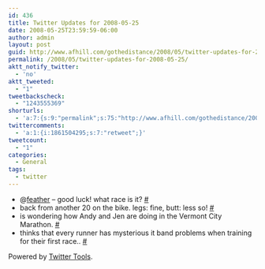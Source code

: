```yaml
---
id: 436
title: Twitter Updates for 2008-05-25
date: 2008-05-25T23:59:59-06:00
author: admin
layout: post
guid: http://www.afhill.com/gothedistance/2008/05/twitter-updates-for-2008-05-25/
permalink: /2008/05/twitter-updates-for-2008-05-25/
aktt_notify_twitter:
  - 'no'
aktt_tweeted:
  - "1"
tweetbackscheck:
  - "1243555369"
shorturls:
  - 'a:7:{s:9:"permalink";s:75:"http://www.afhill.com/gothedistance/2008/05/twitter-updates-for-2008-05-25/";s:7:"tinyurl";s:25:"http://tinyurl.com/ryuy2b";s:4:"isgd";s:17:"http://is.gd/BjgJ";s:5:"bitly";s:19:"http://bit.ly/qz1yS";s:5:"snipr";s:22:"http://snipr.com/ic2v6";s:5:"snurl";s:22:"http://snurl.com/ic2v6";s:7:"snipurl";s:24:"http://snipurl.com/ic2v6";}'
twittercomments:
  - 'a:1:{i:1861504295;s:7:"retweet";}'
tweetcount:
  - "1"
categories:
  - General
tags:
  - twitter
---
```

<ul class="aktt_tweet_digest">
  <li>
    @<a href="http://twitter.com/feather">feather</a> &#8211; good luck! what race is it? <a href="http://twitter.com/afhill262/statuses/819511108">#</a>
  </li>
  <li>
    back from another 20 on the bike. legs: fine, butt: less so! <a href="http://twitter.com/afhill262/statuses/819511975">#</a>
  </li>
  <li>
    is wondering how Andy and Jen are doing in the Vermont City Marathon. <a href="http://twitter.com/afhill262/statuses/819572441">#</a>
  </li>
  <li>
    thinks that every runner has mysterious it band problems when training for their first race.. <a href="http://twitter.com/afhill262/statuses/819710575">#</a>
  </li>
</ul>

<p class="aktt_credit">
  Powered by <a href="http://alexking.org/projects/wordpress">Twitter Tools</a>.
</p>